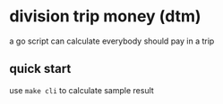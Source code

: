 # division trip money (dtm)

a go script can calculate everybody should pay in a trip

## quick start

use `make cli` to calculate sample result
